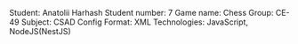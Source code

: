 Student: Anatolii Harhash
Student number: 7
Game name: Chess
Group: CE-49
Subject: CSAD
Config Format: XML
Technologies: JavaScript, NodeJS(NestJS)
